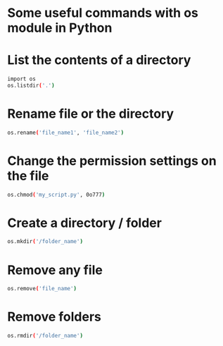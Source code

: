 # Some useful commands with os module in Python
# List the contents of a directory
```bash
import os
os.listdir('.') 
```

# Rename file or the directory
```bash
os.rename('file_name1', 'file_name2')
```

# Change the permission settings on the file
```bash
os.chmod('my_script.py', 0o777)
```

# Create a directory / folder
```bash
os.mkdir('/folder_name')
```

# Remove any file
```bash
os.remove('file_name')
```

# Remove folders
```bash
os.rmdir('/folder_name')
```

